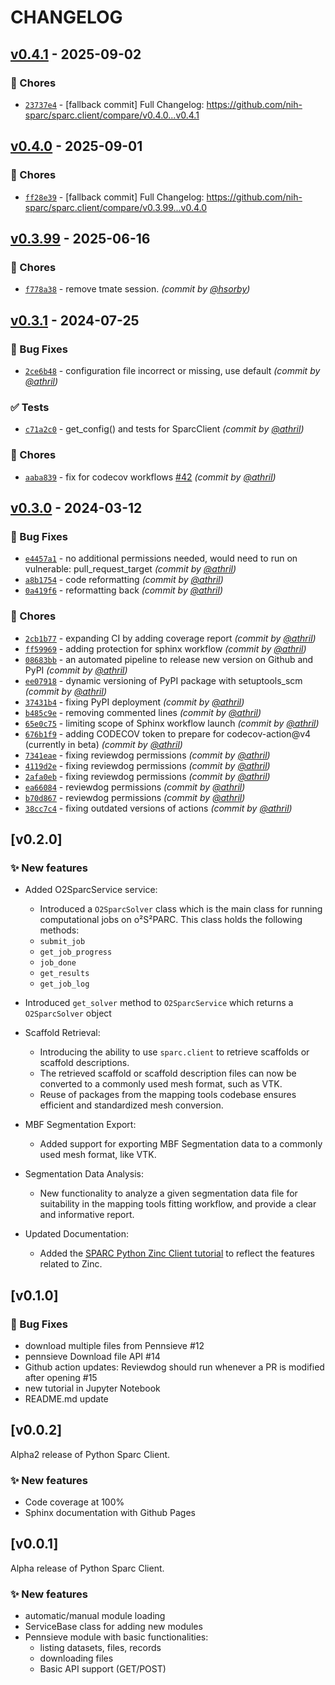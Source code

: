 # CHANGELOG

## [v0.4.1] - 2025-09-02
### :wrench: Chores
- [`23737e4`](https://github.com/nih-sparc/sparc.client/commit/23737e4e1d8dfc902b0b5dd10e5aa50f4a30e1dc) - [fallback commit] Full Changelog: https://github.com/nih-sparc/sparc.client/compare/v0.4.0...v0.4.1


## [v0.4.0] - 2025-09-01
### :wrench: Chores
- [`ff28e39`](https://github.com/nih-sparc/sparc.client/commit/ff28e39e64e71f546a5ac273fdbc5f7b9690850e) - [fallback commit] Full Changelog: https://github.com/nih-sparc/sparc.client/compare/v0.3.99...v0.4.0


## [v0.3.99] - 2025-06-16
### :wrench: Chores
- [`f778a38`](https://github.com/nih-sparc/sparc.client/commit/f778a38b490512a918ed2be278efedfeda21b6ef) - remove tmate session. *(commit by [@hsorby](https://github.com/hsorby))*


## [v0.3.1] - 2024-07-25
### :bug: Bug Fixes
- [`2ce6b48`](https://github.com/nih-sparc/sparc.client/commit/2ce6b4877aef91aa5e82b77556c1c2bd89a4d3e8) - configuration file incorrect or missing, use default *(commit by [@athril](https://github.com/athril))*

### :white_check_mark: Tests
- [`c71a2c0`](https://github.com/nih-sparc/sparc.client/commit/c71a2c044bdf987f7032f39ca07b662cb85f54ef) - get_config() and tests for SparcClient *(commit by [@athril](https://github.com/athril))*

### :wrench: Chores
- [`aaba839`](https://github.com/nih-sparc/sparc.client/commit/aaba8394670c78829704ae94610f90903285c4f8) - fix for codecov workflows [#42](https://github.com/nih-sparc/sparc.client/pull/42) *(commit by [@athril](https://github.com/athril))*


## [v0.3.0] - 2024-03-12
### :bug: Bug Fixes
- [`e4457a1`](https://github.com/nih-sparc/sparc.client/commit/e4457a1e783fdd4bdaad259de5b4e64f271ed20c) - no additional permissions needed, would need to run on vulnerable: pull_request_target *(commit by [@athril](https://github.com/athril))*
- [`a8b1754`](https://github.com/nih-sparc/sparc.client/commit/a8b17546d4988a2036df66451abb94c85b217740) - code reformatting *(commit by [@athril](https://github.com/athril))*
- [`0a419f6`](https://github.com/nih-sparc/sparc.client/commit/0a419f6f95b37669c5c8f44fb126c3e6aaae6351) - reformatting back *(commit by [@athril](https://github.com/athril))*

### :wrench: Chores
- [`2cb1b77`](https://github.com/nih-sparc/sparc.client/commit/2cb1b77e3faca44089f483ad323656b5aa01f985) - expanding CI by adding coverage report *(commit by [@athril](https://github.com/athril))*
- [`ff59969`](https://github.com/nih-sparc/sparc.client/commit/ff59969313c37a548282e64a0f9e476d77b444a5) - adding protection for sphinx workflow *(commit by [@athril](https://github.com/athril))*
- [`08683bb`](https://github.com/nih-sparc/sparc.client/commit/08683bb2a0f00f11f0898978e96236ce26f7c479) - an automated pipeline to release new version on Github and PyPI *(commit by [@athril](https://github.com/athril))*
- [`ee07918`](https://github.com/nih-sparc/sparc.client/commit/ee0791851daea7d0ea0dd48a3db5bfee96fbefaa) - dynamic versioning of PyPI package with setuptools_scm *(commit by [@athril](https://github.com/athril))*
- [`37431b4`](https://github.com/nih-sparc/sparc.client/commit/37431b42ead4eae38d8adbacafabb78bbb82f292) - fixing PyPI deployment *(commit by [@athril](https://github.com/athril))*
- [`b485c9e`](https://github.com/nih-sparc/sparc.client/commit/b485c9e6c3d827a9abe1f0f1ab95e981e5ff31aa) - removing commented lines *(commit by [@athril](https://github.com/athril))*
- [`65e0c75`](https://github.com/nih-sparc/sparc.client/commit/65e0c7528803a3d1292526830574213c1f2b55bd) - limiting scope of Sphinx workflow launch *(commit by [@athril](https://github.com/athril))*
- [`676b1f9`](https://github.com/nih-sparc/sparc.client/commit/676b1f9f7d34a661c03fd62b0d11fde48a16e938) - adding CODECOV token to prepare for codecov-action@v4 (currently in beta) *(commit by [@athril](https://github.com/athril))*
- [`7341eae`](https://github.com/nih-sparc/sparc.client/commit/7341eaebf1323a1aa98150038b321d6da190f42b) - fixing reviewdog permissions *(commit by [@athril](https://github.com/athril))*
- [`4119d2e`](https://github.com/nih-sparc/sparc.client/commit/4119d2ebf0bad418895f505704d3b36da5fb376c) - fixing reviewdog permissions *(commit by [@athril](https://github.com/athril))*
- [`2afa0eb`](https://github.com/nih-sparc/sparc.client/commit/2afa0eb4ca6260ce1438d6bceb796c7b90a2d6c2) - fixing reviewdog permissions *(commit by [@athril](https://github.com/athril))*
- [`ea66084`](https://github.com/nih-sparc/sparc.client/commit/ea660848a269fb9b842c2db2e42a0d586ab23886) - reviewdog permissions *(commit by [@athril](https://github.com/athril))*
- [`b70d867`](https://github.com/nih-sparc/sparc.client/commit/b70d8672d202e25a7b74058a290063c3eb6eef9b) - reviewdog permissions *(commit by [@athril](https://github.com/athril))*
- [`38cc7c4`](https://github.com/nih-sparc/sparc.client/commit/38cc7c4b730b52e8176f3be17146acb10163d9bc) - fixing outdated versions of actions *(commit by [@athril](https://github.com/athril))*


## [v0.2.0]

### :sparkles: New features

- Added O2SparcService service:

  * Introduced a `O2SparcSolver` class which is the main class for running computational jobs on o²S²PARC. This class holds the following methods:
  * `submit_job`
  * `get_job_progress`
  * `job_done`
  * `get_results`
  * `get_job_log`

- Introduced `get_solver` method to `O2SparcService` which returns a `O2SparcSolver` object

- Scaffold Retrieval:

  * Introducing the ability to use `sparc.client` to retrieve scaffolds or scaffold descriptions.
  * The retrieved scaffold or scaffold description files can now be converted to a commonly used mesh format, such as VTK.
  * Reuse of packages from the mapping tools codebase ensures efficient and standardized mesh conversion.

- MBF Segmentation Export:

  * Added support for exporting MBF Segmentation data to a commonly used mesh format, like VTK.

- Segmentation Data Analysis:

  * New functionality to analyze a given segmentation data file for suitability in the mapping tools fitting workflow, and provide a clear and informative report.

- Updated Documentation:

  * Added the [SPARC Python Zinc Client tutorial](https://github.com/nih-sparc/sparc.client/blob/main/docs/tutorial-zinc.ipynb) to reflect the features related to Zinc.


## [v0.1.0]

### :bug: Bug Fixes

- download multiple files from Pennsieve #12
- pennsieve Download file API #14
- Github action updates: Reviewdog should run whenever a PR is modified after opening #15
- new tutorial in Jupyter Notebook
- README.md update

## [v0.0.2]

Alpha2 release of Python Sparc Client.

### :sparkles: New features

- Code coverage at 100%
- Sphinx documentation with Github Pages

## [v0.0.1]

Alpha release of Python Sparc Client.

### :sparkles: New features

- automatic/manual module loading
- ServiceBase class for adding new modules
- Pennsieve module with basic functionalities:
  * listing datasets, files, records
  * downloading files
  * Basic API support (GET/POST)

[v0.3.0]: https://github.com/nih-sparc/sparc.client/compare/v0.2.0...v0.3.0
[v0.3.1]: https://github.com/nih-sparc/sparc.client/compare/v0.3.0...v0.3.1
[v0.3.99]: https://github.com/nih-sparc/sparc.client/compare/v0.3.1...v0.3.99
[v0.4.0]: https://github.com/nih-sparc/sparc.client/compare/v0.3.99...v0.4.0
[v0.4.1]: https://github.com/nih-sparc/sparc.client/compare/v0.4.0...v0.4.1
